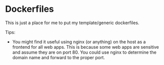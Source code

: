 Dockerfiles
===========

This is just a place for me to put my template/generic dockerfiles.

Tips:
- You might find it useful using nginx (or anything) on the host as
  a frontend for all web apps. This is because some web apps are
  sensitive and assume they are on port 80. You could use nginx
  to determine the domain name and forward to the proper port.

